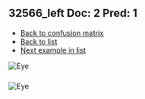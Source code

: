 ## 32566_left Doc: 2 Pred: 1
- [Back to confusion matrix](https://github.com/juliandewit/kaggle_retinopathy/blob/master/matrix.md)
- [Back to list](https://github.com/juliandewit/kaggle_retinopathy/blob/master/lists/21/list.md)
- [Next example in list](https://github.com/juliandewit/kaggle_retinopathy/blob/master/lists/21/32/32595_left.md)

![Eye](https://retinopaty.blob.core.windows.net/size1024/32566_left_2.jpeg)

### 

![Eye]()
